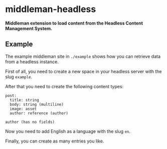 # middleman-headless

**Middleman extension to load content from the Headless Content Management System.**

## Example

The example middleman site in `./example` shows how you can retrieve data from a headless instance.

First of all, you need to create a new space in your headless server with the slug `example`.

After that you need to create the following content types:

```
post:
  title: string
  body: string (multiline)
  image: asset
  author: reference (author)

author (has no fields)
```

Now you need to add English as a language with the slug `en`.

Finally, you can create as many entries you like.
